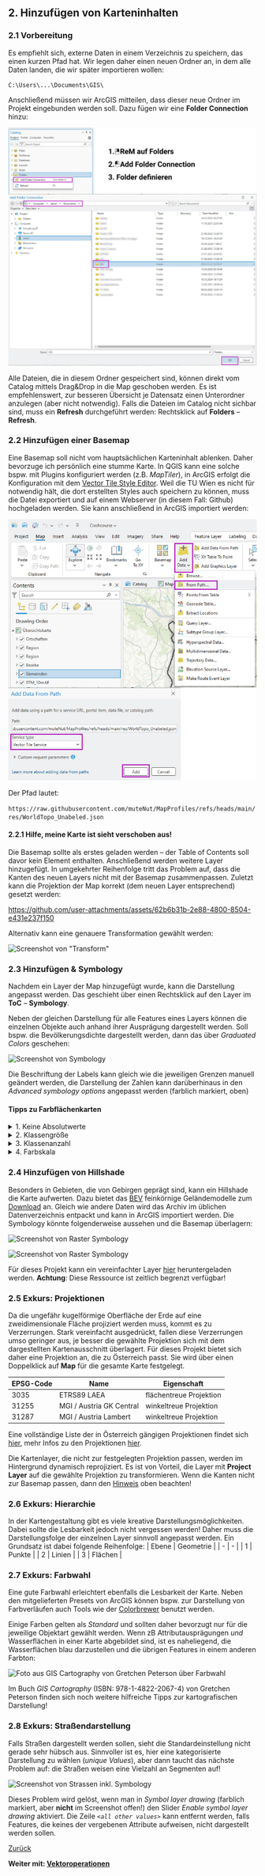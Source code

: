 ## 2. Hinzufügen von Karteninhalten

### 2.1 Vorbereitung

Es empfiehlt sich, externe Daten in einem Verzeichnis zu speichern, das einen kurzen Pfad hat. Wir legen daher einen neuen Ordner an, in dem alle Daten landen, die wir später importieren wollen:

```
C:\Users\...\Documents\GIS\
```
Anschließend müssen wir ArcGIS mitteilen, dass dieser neue Ordner im Projekt eingebunden werden soll. Dazu fügen wir eine **Folder Connection** hinzu:

![Screenshot von "Add Folder Connection"](./img/addd_folder.jpg)

Alle Dateien, die in diesem Ordner gespeichert sind, können direkt vom Catalog mittels Drag&Drop in die Map geschoben werden. Es ist empfehlenswert, zur besseren Übersicht je Datensatz einen Unterordner anzulegen (aber nicht notwendig). Falls die Dateien im Catalog nicht sichbar sind, muss ein **Refresh** durchgeführt werden: Rechtsklick auf **Folders** &ndash; **Refresh**.

### 2.2 Hinzufügen einer Basemap

Eine Basemap soll nicht vom hauptsächlichen Karteninhalt ablenken. Daher bevorzuge ich persönlich eine stumme Karte. In QGIS kann eine solche bspw. mit Plugins konfiguriert werden (z.B. *MapTiler*), in ArcGIS erfolgt die Konfiguration mit dem [Vector Tile Style Editor](https://developers.arcgis.com/vector-tile-style-editor/). Weil die TU Wien es nicht für notwendig hält, die dort erstellten Styles auch speichern zu können, muss die Datei exportiert und auf einem Webserver (in diesem Fall: Github) hochgeladen werden. Sie kann anschließend in ArcGIS importiert werden:

![Screenshot von "Add Data from Path"](./img/add_frompath.jpg)

Der Pfad lautet:

```https://raw.githubusercontent.com/muteNut/MapProfiles/refs/heads/main/res/WorldTopo_Unabeled.json```

#### 2.2.1 Hilfe, meine Karte ist sieht verschoben aus!
Die Basemap sollte als erstes geladen werden &ndash; der Table of Contents soll davor kein Element enthalten. Anschließend werden weitere Layer hinzugefügt. In umgekehrter Reihenfolge tritt das Problem auf, dass die Kanten des neuen Layers nicht mit der Basemap zusammenpassen. Zuletzt kann die Projektion der Map korrekt (dem neuen Layer entsprechend) gesetzt werden:



https://github.com/user-attachments/assets/62b6b31b-2e88-4800-8504-e431e237f150

Alternativ kann eine genauere Transformation gewählt werden:

![Screenshot von "Transform"](./img/transformation.jpg)

### 2.3 Hinzufügen & Symbology

Nachdem ein Layer der Map hinzugefügt wurde, kann die Darstellung angepasst werden. Das geschieht über einen Rechtsklick auf den Layer im **ToC** &ndash; **Symbology**.

Neben der gleichen Darstellung für alle Features eines Layers können die einzelnen Objekte auch anhand ihrer Ausprägung dargestellt werden. Soll bspw. die Bevölkerungsdichte dargestellt werden, dann das über *Graduated Colors* geschehen:

<img src="./img/sym1.jpg" alt="Screenshot von Symbology" width=500>

Die Beschriftung der Labels kann gleich wie die jeweiligen Grenzen manuell geändert werden, die Darstellung der Zahlen kann darüberhinaus in den *Advanced symbology options* angepasst werden (farblich markiert, oben)

#### Tipps zu Farbflächenkarten

<details>
  <summary>1. Keine Absolutwerte</summary>
  Weil die Ausprägung eines Attributs häufig mit dessen Größe korrelliert, werden große Objekte dadurch noch stärker hervorgehoben. Stattdessen sollte die Ausprägung stets relativ, bspw. zur Fläche, dargestellt werden! Eine Ausnahme bilden Rasterzellen, die stets die gleiche Fläche aufweisen. Daher können hier auch guten Gewissens Absolutwerte dargestellt werden.
</details>

<details>
  <summary>2. Klassengröße</summary>
  Es ist wenig informativ, wenn es Klassen gibt, die zB nur ein einziges Objekt enthalten, gleichzeitig aber eine andere Klasse den Großteil aller Objekte enthält. So lässt sich nicht ablesen, wie sich die Objekte eines Layers voneinander unterscheiden! Daher ist es meistens praktisch, als Ausgangspunkt die Quantile zu nutzen und ggf. die Grenzen anschließend anzupassen. Dadurch weisen alle Klassen möglichst gleich viele Objekte auf.
</details>

<details>
  <summary>3. Klassenanzahl</summary>
  Je mehr Klassen ein Layer enthält, umso feiner müssen die farblichen Abstufungen sein. Ab einer gewissen Anzahl an Klassen lässt sich zunehmend schwerer erkennen, welcher Klasse ein Objekt angehört. Daher wird häufig empfohlen, zwischen 4 &ndash; 6 Klassen zu bilden.
</details>

<details>
  <summary>4. Farbskala</summary>
  Es kann sinnvoll sein, eine divergierende Farbskala zu nutzen. Mehr Input findet sich <a href="https://www.datawrapper.de/blog/diverging-vs-sequential-color-scales">hier</a>
</details>

### 2.4 Hinzufügen von Hillshade

Besonders in Gebieten, die von Gebirgen geprägt sind, kann ein Hillshade die Karte aufwerten. Dazu bietet das [BEV](https://www.bev.gv.at/) feinkörnige Geländemodelle zum [Download](https://data.bev.gv.at/geonetwork/srv/ger/catalog.search#/search?isTemplate=n&resourceTemporalDateRange=%7B%22range%22:%7B%22resourceTemporalDateRange%22:%7B%22gte%22:null,%22lte%22:null,%22relation%22:%22intersects%22%7D%7D%7D&sortBy=creationDateForResource&sortOrder=desc&from=1&to=100&any=ALS%20DTM%20H%C3%B6henraster%201m) an. Gleich wie andere Daten wird das Archiv im üblichen Datenverzeichnis entpackt und kann in ArcGIS importiert werden. Die Symbology könnte folgenderweise aussehen und die Basemap überlagern: 

![Screenshot von Raster Symbology](./img/raster_sym1.jpg)

![Screenshot von Raster Symbology](./img/raster_sym2.jpg)

Für dieses Projekt kann ein vereinfachter Layer [hier](http://nc.dazzr.space/DTM_OOe.zip) heruntergeladen werden. **Achtung**: Diese Ressource ist zeitlich begrenzt verfügbar! 

### 2.5 Exkurs: Projektionen

Da die ungefähr kugelförmige Oberfläche der Erde auf eine zweidimensionale Fläche projiziert werden muss, kommt es zu Verzerrungen. Stark vereinfacht ausgedrückt, fallen diese Verzerrungen umso geringer aus, je besser die gewählte Projektion sich mit dem dargestellten Kartenausschnitt überlagert. Für dieses Projekt bietet sich daher eine Projektion an, die zu Österreich passt. Sie wird über einen Doppelklick auf **Map** für die gesamte Karte festgelegt.

| EPSG-Code | Name | Eigenschaft |
| - | - | - |
| 3035 | ETRS89 LAEA | flächentreue Projektion |
| 31255 | MGI / Austria GK Central | winkeltreue Projektion |
| 31287 | MGI / Austria Lambert | winkeltreue Projektion |

Eine vollständige Liste der in Österreich gängigen Projektionen findet sich [hier](https://www.bev.gv.at/dam/jcr:b3d3e774-4a00-4faa-b1c1-eee986e62007/EPSG_Austria_BEV.pdf), mehr Infos zu den Projektionen [hier](https://pro.arcgis.com/de/pro-app/3.3/help/mapping/properties/list-of-supported-map-projections.htm).

Die Kartenlayer, die nicht zur festgelegten Projektion passen, werden im Hintergrund dynamisch reprojiziert. Es ist von Vorteil, die Layer mit **Project Layer** auf die gewählte Projektion zu transformieren. Wenn die Kanten nicht zur Basemap passen, dann den [Hinweis](#221-hilfe-meine-karte-ist-sieht-verschoben-aus) oben beachten!

### 2.6 Exkurs: Hierarchie
In der Kartengestaltung gibt es viele kreative Darstellungsmöglichkeiten. Dabei sollte die Lesbarkeit jedoch nicht vergessen werden! Daher muss die Darstellungsfolge der einzelnen Layer sinnvoll angepasst werden. Ein Grundsatz ist dabei folgende Reihenfolge:
| Ebene | Geometrie |
| - | - |
| 1 | Punkte |
| 2 | Linien |
| 3 | Flächen |

### 2.7 Exkurs: Farbwahl
Eine gute Farbwahl erleichtert ebenfalls die Lesbarkeit der Karte. Neben den mitgelieferten Presets von ArcGIS können bspw. zur Darstellung von Farbverläufen auch Tools wie der [Colorbrewer](https://colorbrewer2.org/) benutzt werden.

Einige Farben gelten als *Standard* und sollten daher bevorzugt nur für die jeweilige Objektart gewählt werden. Wenn zB Attributausprägungen *und* Wasserflächen in einer Karte abgebildet sind, ist es naheliegend, die Wasserflächen blau darzustellen und die übrigen Features in einem anderen Farbton:

<img src="./img/book.jpg" alt="Foto aus GIS Cartography von Gretchen Peterson über Farbwahl" width=500>

Im Buch *GIS Cartography* (ISBN: 978-1-4822-2067-4) von Gretchen Peterson finden sich noch weitere hilfreiche Tipps zur kartografischen Darstellung!

### 2.8 Exkurs: Straßendarstellung
Falls Straßen dargestellt werden sollen, sieht die Standardeinstellung nicht gerade sehr hübsch aus. Sinnvoller ist es, hier eine kategorisierte Darstellung zu wählen (*unique Values*), aber dann taucht das nächste Problem auf: die Straßen weisen eine Vielzahl an Segmenten auf!

![Screenshot von Strassen inkl. Symbology](./img/streets.jpg)

Dieses Problem wird gelöst, wenn man in *Symbol layer drawing* (farblich markiert, aber **nicht** im Screenshot offen!) den Slider *Enable symbol layer drawing* aktiviert. Die Zeile *`<all other values>`* kann entfernt werden, falls Features, die keines der vergebenen Attribute aufweisen, nicht dargestellt werden sollen.

[Zurück](./interface.md)

**Weiter mit: [Vektoroperationen](vector.md)**
